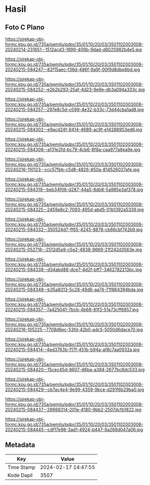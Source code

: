 # Hasil

## Foto C Plano

https://sirekap-obj-formc.kpu.go.id/735a/pemilu/pdpr/35/01/10/20/03/3501102003008-20240214-231651--1512acd3-1899-409b-9dad-d8025982b4e5.jpg

https://sirekap-obj-formc.kpu.go.id/735a/pemilu/pdpr/35/01/10/20/03/3501102003008-20240215-084247--82f15aec-f36d-486f-9a9f-00f9d8dbe8bd.jpg

https://sirekap-obj-formc.kpu.go.id/735a/pemilu/pdpr/35/01/10/20/03/3501102003008-20240215-084252--e2b2b293-25af-4d23-9e9e-db3a094a333c.jpg

https://sirekap-obj-formc.kpu.go.id/735a/pemilu/pdpr/35/01/10/20/03/3501102003008-20240215-084257--297e8c5d-c099-4e32-b33c-73d44cba1ad8.jpg

https://sirekap-obj-formc.kpu.go.id/735a/pemilu/pdpr/35/01/10/20/03/3501102003008-20240215-084302--e9acd24f-8414-4689-ac9f-e14288953ed6.jpg

https://sirekap-obj-formc.kpu.go.id/735a/pemilu/pdpr/35/01/10/20/03/3501102003008-20240215-084308--af31e2fd-bc79-4cb6-8f8a-caa977a8ea9e.jpg

https://sirekap-obj-formc.kpu.go.id/735a/pemilu/pdpr/35/01/10/20/03/3501102003008-20240216-110123--ccc57fbb-c5d8-4826-850a-814526037afe.jpg

https://sirekap-obj-formc.kpu.go.id/735a/pemilu/pdpr/35/01/10/20/03/3501102003008-20240215-084319--beb34f06-d287-44a5-8db8-5a985e3af378.jpg

https://sirekap-obj-formc.kpu.go.id/735a/pemilu/pdpr/35/01/10/20/03/3501102003008-20240215-084325--2459a8c2-7093-495d-abd5-01b1392a5339.jpg

https://sirekap-obj-formc.kpu.go.id/735a/pemilu/pdpr/35/01/10/20/03/3501102003008-20240215-084332--350524d7-ff65-4245-8878-cb66cbf742b9.jpg

https://sirekap-obj-formc.kpu.go.id/735a/pemilu/pdpr/35/01/10/20/03/3501102003008-20240215-052718--2512d5a9-c5e2-4938-9669-21f242d3563e.jpg

https://sirekap-obj-formc.kpu.go.id/735a/pemilu/pdpr/35/01/10/20/03/3501102003008-20240215-084338--d34abd88-dce7-4d2f-bff7-3462782213bc.jpg

https://sirekap-obj-formc.kpu.go.id/735a/pemilu/pdpr/35/01/10/20/03/3501102003008-20240215-084348--b35a8313-5c28-49d6-aa74-71f864394bda.jpg

https://sirekap-obj-formc.kpu.go.id/735a/pemilu/pdpr/35/01/10/20/03/3501102003008-20240215-084357--7a425041-7bcb-4b68-81f3-51e73cff6857.jpg

https://sirekap-obj-formc.kpu.go.id/735a/pemilu/pdpr/35/01/10/20/03/3501102003008-20240216-105225--7708d6ec-53fd-42b0-adc5-5050d6dace70.jpg

https://sirekap-obj-formc.kpu.go.id/735a/pemilu/pdpr/35/01/10/20/03/3501102003008-20240215-084414--4ed3763b-f17f-451b-b94a-af8c7aa0932a.jpg

https://sirekap-obj-formc.kpu.go.id/735a/pemilu/pdpr/35/01/10/20/03/3501102003008-20240215-084420--15cec45d-8607-46ba-a384-2677bc8dc533.jpg

https://sirekap-obj-formc.kpu.go.id/735a/pemilu/pdpr/35/01/10/20/03/3501102003008-20240215-084429--cb7ac4e4-9e99-4359-9bce-d291f6b29ba0.jpg

https://sirekap-obj-formc.kpu.go.id/735a/pemilu/pdpr/35/01/10/20/03/3501102003008-20240215-084437--28988314-201e-4180-9bb2-2507dcfb1822.jpg

https://sirekap-obj-formc.kpu.go.id/735a/pemilu/pdpr/35/01/10/20/03/3501102003008-20240215-084445--cdf17e98-3ad1-4924-b447-8a268d047a06.jpg


## Metadata

| Key        | Value               |
| ---------- | ------------------- |
| Time Stamp | 2024-02-17 14:47:55 |
| Kode Dapil | 3507                |



